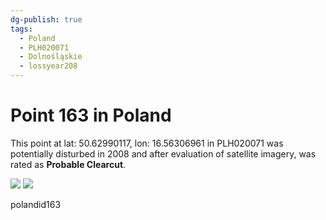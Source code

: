 ```yaml
---
dg-publish: true
tags:
  - Poland
  - PLH020071
  - Dolnośląskie
  - lossyear208
---
```


# Point 163 in Poland

This point at lat: 50.62990117, lon: 16.56306961 in PLH020071 was potentially disturbed in 2008 and after evaluation of satellite imagery, was rated as **Probable Clearcut**.

<div class='juxtapose' data-showcredits='false'>
<img src='https://baserow-backend-production20240528124524339000000001.s3.amazonaws.com/user_files/EFAvhkdefLmauxrvbL75F3uxHmPjWPZE_13a92a276860874e11e71476ca72a80130413d66c87c85540b0c7e8381069d38.png' data-label='March 2003' />
<img src='https://baserow-backend-production20240528124524339000000001.s3.amazonaws.com/user_files/JFBp4KGfCl1rSvUk2SVf7S0xh5yJvUQ9_d98e9f18a16ea519191ba787f00b1b54688e48e6d1764ac0cb80f17846b422c5.png' data-label='May 2024' />
</div>

polandid163